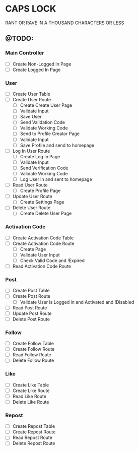 # CAPS LOCK

RANT OR RAVE IN A THOUSAND CHARACTERS OR LESS

## @TODO:

### Main Controller

- [ ] Create Non-Logged In Page
- [ ] Create Logged In Page

### User

- [ ] Create User Table
- [ ] Create User Route
  - [ ] Create Create User Page
  - [ ] Validate Input
  - [ ] Save User
  - [ ] Send Validation Code
  - [ ] Validate Working Code
  - [ ] Send to Profile Creator Page
  - [ ] Validate Input
  - [ ] Save Profile and send to homepage
- [ ] Log In User Route
  - [ ] Create Log In Page
  - [ ] Validate Input
  - [ ] Send Verification Code
  - [ ] Validate Working Code
  - [ ] Log User in and sent to homepage
- [ ] Read User Route
  - [ ] Create Profile Page
- [ ] Update User Route
  - [ ] Create Settings Page
- [ ] Delete User Route
  - [ ] Create Delete User Page

### Activation Code

- [ ] Create Activation Code Table
- [ ] Create Activation Code Route
  - [ ] Create Page
  - [ ] Validate User Input
  - [ ] Check Valid Code and !Expired
- [ ] Read Activation Code Route

### Post

- [ ] Create Post Table
- [ ] Create Post Route
  - [ ] Validate User is Logged in and Activated and !Disabled
- [ ] Read Post Route
- [ ] Update Post Route
- [ ] Delete Post Route

### Follow

- [ ] Create Follow Table
- [ ] Create Follow Route
- [ ] Read Follow Route
- [ ] Delete Follow Route

### Like

- [ ] Create Like Table
- [ ] Create Like Route
- [ ] Read Like Route
- [ ] Delete Like Route

### Repost

- [ ] Create Repost Table
- [ ] Create Repost Route
- [ ] Read Repost Route
- [ ] Delete Repost Route